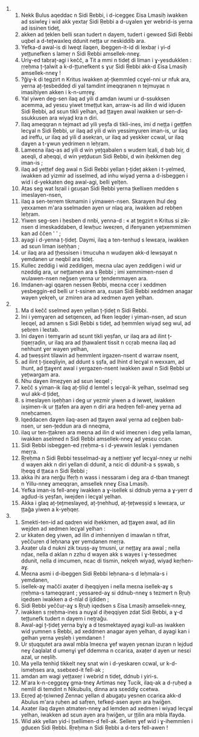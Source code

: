 <ol>
  <li>
    <ol>
      <li>Nekk Bulus aqeddac n Sidi Ṛebbi, i d-iceggeɛ Ɛisa Lmasiḥ iwakken ad ssiwleɣ i wid akk yextaṛ Sidi Ṛebbi a d-uɣalen ɣer webrid-is yerna ad issinen tideț,</li>
      <li>akken ad țeklen belli sɛan tudert n dayem, tudert i gewɛed Sidi Ṛebbi uqbel a d-tețwaxleq ddunit nețța ur neskiddib ara.</li>
      <li>Yefka-d awal-is di lweqt ilaqen, ibeggen-it-id di lexbaṛ i yi-d yețțunefken s lameṛ n Sidi Ṛebbi amsellek-nneɣ.</li>
      <li>Uriɣ-ed tabṛaț-agi i kečč, a Tit a mmi n tideț di liman i ɣ-yesdukklen : ṛṛeḥma ț-țalwit a k-d-țțunefkent s ɣuṛ Sidi Ṛebbi akk-d Ɛisa Lmasiḥ amsellek-nneɣ !</li>
      <li>?ǧiɣ-k di tegzirt n Kritus iwakken aț-țkemmleḍ ccɣel-nni ur nfuk ara, yerna aț-țesbeddeḍ di yal tamdint imeqqranen n tejmuyaɛ n imasiḥiyen akken i k-n-umṛeɣ.</li>
      <li>Yal yiwen deg-sen ilaq ad yili d amdan iwumi ur d-ssukksen acemma, ad yesɛu yiwet tmeṭṭut kan, arraw-is ad ilin d wid iḍuɛen Sidi Ṛebbi, ad sɛun tikli yelhan, ad țțaɣen awal iwakken ur sen-d-ssukkusen ara wiyaḍ kra n diri.</li>
      <li>Ilaq ameqqran n tejmaɛt ad yili yeṣfa di tikli-ines, imi d nețța i geṭṭfen lecɣal n Sidi Ṛebbi, ur ilaq ad yili d win yessimɣuṛen iman-is, ur ilaq ad ireffu, ur ilaq ad yili d asekṛan, ur ilaq ad yeskker ccwal, ur ilaq daɣen a t-ɣwun yedrimen n leḥṛam.</li>
      <li>Lameɛna ilaq-as ad yili d win yețqabalen s wudem lɛali, d bab lxiṛ, d aɛeqli, d aḥeqqi, d win yețḍuɛun Sidi Ṛebbi, d win iḥekkmen deg iman-is ;</li>
      <li>ilaq ad yeṭṭef deg awal n Sidi Ṛebbi yellan ț-țideț akken i t-yelmed, iwakken ad yizmir ad isselmed, ad inhu wiyaḍ yerna a d-isbeggen i wid i d-yekkaten deg awal-agi, belli ɣelṭen.</li>
      <li>Aṭas seg wat Isṛail i gɛuṣan Sidi Ṛebbi yerna țkellixen medden s imeslayen-nsen,</li>
      <li>ilaq a sen-terrem tikmamin i yimawen-nsen. Skarayen lhul deg yexxamen m'ara sselmaden ayen ur nlaq ara, iwakken ad rebḥen leḥṛam.</li>
      <li>Yiwen seg-sen i ḥesben d nnbi, yenna-d : «  at țegzirt n Kritus si zik-nsen d imeskaddaben, d lewḥuc iweɛṛen, d ifenyanen yețxemmimen kan ad ččen ' ' ;</li>
      <li>ayagi i d-yenna ț-țideț. Daymi, ilaq a ten-tenhuḍ s lewɛaṛa, iwakken ad sɛun liman iseḥḥan ;</li>
      <li>ur ilaq ara ad țḥessisen i tmucuha n wudayen akk-d lewṣayat n yemdanen ur neqbil ara tideț.</li>
      <li>Kullec zeddig i wid zeddigen, meɛna ulac ayen zeddigen i wid ur nzeddig ara, ur nețțamen ara s Ṛebbi ; imi xemmimen-nsen d wulawen-nsen neǧsen yerna ur țendemmayen ara.</li>
      <li>Imdanen-agi qqaṛen nessen Ṛebbi, meɛna cceṛ i xeddmen yesbeggin-ed belli ur t-ssinen ara, ɛuṣan Sidi Ṛebbi xeddmen anagar wayen yekṛeh, ur zmiren ara ad xedmen ayen yelhan.</li>
    </ol>
  </li>
  <li>
    <ol>
      <li>Ma d kečč sselmed ayen yellan ț-țideț n Sidi Ṛebbi.</li>
      <li>Ini i yemɣaṛen ad setqenɛen, ad fken leqdeṛ i yiman-nsen, ad sɛun leɛqel, ad amnen s Sidi Ṛebbi s tideț, ad ḥemmlen wiyaḍ seg wul, ad ṣebṛen i leɛtab.</li>
      <li>Ini daɣen i temɣarin ad sɛunt tikli yeṣfan, ur ilaq ara ad ilint ț-țiqeṛṛaḍin, ur ilaq ara ad țḥawalent tissit n ccṛab meɛna ilaq ad nehhunt ɣer wayen yelhan,</li>
      <li>ad țweṣṣint tilawin ad ḥemmlent irgazen-nsent d warraw nsent,</li>
      <li>ad ilint ț-țiɛeqliyin, ad ddunt s ṣṣfa, ad lhint d lecɣal n wexxam, ad lhunt, ad țțaɣent awal i yergazen-nsent iwakken awal n Sidi Ṛebbi ur yețwargam ara.</li>
      <li>Nhu daɣen ilmeẓyen ad sɛun leɛqel ;</li>
      <li>kečč s yiman-ik ilaq aț-țiliḍ d lemtel s lecɣal-ik yelhan, sselmad seg wul akk-d țideț,</li>
      <li>s imeslayen iṣeḥḥan i deg ur yezmir yiwen a d iwwet, iwakken ixṣimen-ik ur țțafen ara ayen n diri ara hedṛen fell-aneɣ yerna ad nneḥcamen.</li>
      <li>Iqeddacen daɣen ilaq-asen ad țțaɣen awal yerna ad ɛeǧben bab-nsen, ur sen-țeddun ara di nneqma,</li>
      <li>ilaq ur ten-țțakren ara meɛna ad ilin d wid imeɛnen i deg yella laman, iwakken aselmed n Sidi Ṛebbi amsellek-nneɣ ad yesɛu ccan.</li>
      <li>Sidi Ṛebbi isbeggen-ed ṛṛeḥma-s i d-yewwin leslak i yemdanen meṛṛa.</li>
      <li>Ṛṛeḥma n Sidi Ṛebbi tesselmad-aɣ a neṭṭixeṛ ɣef lecɣal-nneɣ ur nelhi d wayen akk n diri yellan di ddunit, a nɛic di ddunit-a s ṣṣwab, s lḥeqq d ṭṭaɛa n Sidi Ṛebbi ;</li>
      <li>akka ihi ara neṛǧu lfeṛḥ n wass i nessaram i deg ara d-tban tmanegt n Yillu-nneɣ ameqqran, amsellek nneɣ Ɛisa Lmasiḥ.</li>
      <li>Yefka iman-is fell-aneɣ iwakken a ɣ-isellek si ddnub yerna a ɣ-yerr d agdud-is yeṣfan, iwejden i lecɣal yelhan.</li>
      <li>Akka i glaq aț-țețmeslayeḍ, aț-țnehhuḍ, aț-țețweṣṣiḍ s lewɛaṛa, ur țțaǧa yiwen a k-yeḥqeṛ.</li>
    </ol>
  </li>
  <li>
    <ol>
      <li>Smekti-ten-id ad qadṛen wid iḥekkmen, ad țțaɣen awal, ad ilin wejden ad xedmen lecɣal yelhan :</li>
      <li>ur kkaten deg yiwen, ad ilin d imhenniyen d imawlan n tifrat, yeččuṛen d leḥnana ɣer yemdanen meṛṛa.</li>
      <li>Axaṭer ula d nukni zik txuṣṣ-aɣ tmusni, ur nețțaɣ ara awal ; nella nḍaɛ, nella d aklan n zzhu d wayen akk s wayes i ɣ-tesseḍmeɛ ddunit, nella d imcumen, nɛac di tismin, nekṛeh wiyaḍ, wiyaḍ keṛhen-aɣ.</li>
      <li>Meɛna asmi i d-ibeggen Sidi Ṛebbi leḥnana-s d leḥmala-s i yemdanen,</li>
      <li>isellek-aɣ mačči axaṭer d iḥeqqiyen i nella meɛna isellek-aɣ s ṛṛeḥma-s tameqqrant ; yessared-aɣ si ddnub-nneɣ s tezmert n Ṛṛuḥ iqedsen iwakken a d-nlal d ijdiden ;</li>
      <li>Sidi Ṛebbi yeččuṛ-aɣ s Ṛṛuḥ iqedsen s Ɛisa Lmasiḥ amsellek-nneɣ,</li>
      <li>iwakken s ṛṛeḥma-ines a nuɣal d iḥeqqiyen zdat Sidi Ṛebbi, a ɣ-d tețțunefk tudert n dayem i nețṛaǧu.</li>
      <li>Awal-agi ț-țideț yerna bɣiɣ a d tesmektayeḍ ayagi kull-as iwakken wid yumnen s Ṛebbi, ad xeddmen anagar ayen yelhan, d ayagi kan i gelhan yerna yeṣleḥ i yemdanen !</li>
      <li>Ur sṭuqqutet ara awal mbla lmeɛna ɣef wayen yeɛnan izuṛan n lejdud neɣ čaqlalat d umenɣi ɣef ddemma n ccariɛa, axaṭer d ayen ur nesɛi azal, ur neṣliḥ.</li>
      <li>Ma yella tenhiḍ tikkelt neɣ snat win i d-yeskaren ccwal, ur k-d-ismeḥses ara, ssebɛed-it fell-ak ;</li>
      <li>amdan am wagi yeṭṭaxeṛ i webrid n tideț, ddnub i yiri-s.</li>
      <li>M'ara k-n-ceggɛeɣ gma-tneɣ Artimas neɣ Tucik, ilaq-ak a d-ṛuḥeḍ a nemlil di temdint n Nikubulis, dinna ara sɛeddiɣ ccetwa.</li>
      <li>Eɛṛeḍ aț-țɛiwneḍ Zennac yellan d abugaṭu yesnen ccariɛa akk-d Abulus m'ara ṛuḥen ad safṛen, tefkeḍ-asen ayen ara ḥwiǧen.</li>
      <li>Axaṭer ilaq daɣen atmaten-nneɣ ad lemden ad xedmen i wiyaḍ lecɣal yelhan, iwakken ad sɛun ayen ara ḥwiǧen, ur țțilin ara mbla lfayda.</li>
      <li>Wid akk yellan yid-i țsellimen-d fell-ak. Sellem ɣef wid i ɣ-ihemmlen i gḍuɛen Sidi Ṛebbi. Ṛṛeḥma n Sidi Ṛebbi a d-ters fell-awen !</li>
    </ol>
  </li>
</ol>